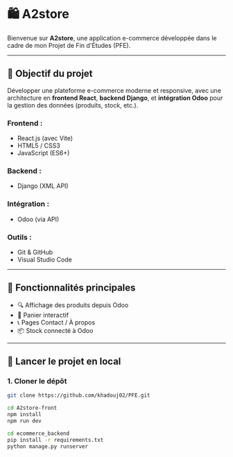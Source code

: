 # 🛍️ A2store 

Bienvenue sur **A2store**, une application e-commerce développée dans le cadre de mon Projet de Fin d'Études (PFE).

---

## 📌 Objectif du projet

Développer une plateforme e-commerce moderne et responsive, avec une architecture en **frontend React**, **backend Django**, et **intégration Odoo** pour la gestion des données (produits, stock, etc.).


### Frontend :
- React.js (avec Vite)
- HTML5 / CSS3
- JavaScript (ES6+)

### Backend :
- Django (XML API)

### Intégration :
- Odoo (via API)

### Outils :
- Git & GitHub
- Visual Studio Code

---

## 🔄 Fonctionnalités principales

- 🔍 Affichage des produits depuis Odoo
- 🛒 Panier interactif
- 📞 Pages Contact / À propos
- 📦 Stock connecté à Odoo

---

## 🚀 Lancer le projet en local

### 1. Cloner le dépôt
```bash
git clone https://github.com/khadouj02/PFE.git

cd A2store-front
npm install
npm run dev

cd ecommerce_backend
pip install -r requirements.txt
python manage.py runserver
